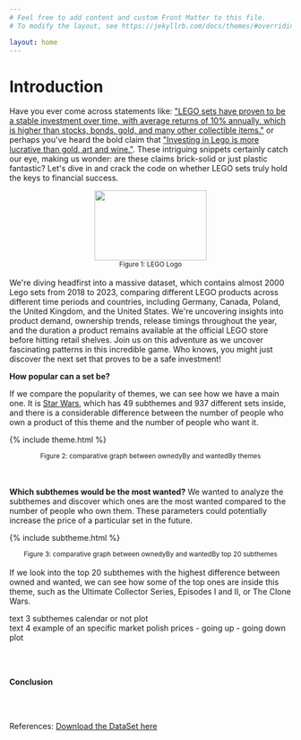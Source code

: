 ```yaml
---
# Feel free to add content and custom Front Matter to this file.
# To modify the layout, see https://jekyllrb.com/docs/themes/#overriding-theme-defaults

layout: home
---
```


# Introduction

Have you ever come across statements like: ["LEGO sets have proven to be a stable investment over time, with average returns of 10% annually, which is higher than stocks, bonds, gold, and many other collectible items."](https://www.nerdcube.eu/guides/investing-in-lego/#:~:text=some%20extra%20cash.-,LEGO%20sets%20have%20proven%20to%20be%20a%20stable%20investment%20over,passion%20and%20collecting%20for%20profit) or perhaps you've heard the bold claim that ["Investing in Lego is more lucrative than gold, art and wine."](https://www.theguardian.com/lifeandstyle/2021/dec/10/investing-in-lego-more-lucrative-than-gold-study-suggests). These intriguing snippets certainly catch our eye, making us wonder: are these claims brick-solid or just plastic fantastic? Let's dive in and crack the code on whether LEGO sets truly hold the keys to financial success.

<!-- ![Alt text](https://www.logodesignlove.com/wp-content/uploads/2017/07/lego-logo-13.jpg) -->
<div style="text-align:center">
    <img src="https://logos-world.net/wp-content/uploads/2020/09/LEGO-Logo.png" width="200" height="125">
</div>
<center><small>Figure 1: LEGO Logo</small></center>
<br>
We're diving headfirst into a massive dataset, which contains almost 2000 Lego sets from 2018 to 2023, comparing different LEGO products across different time periods and countries, including Germany, Canada, Poland, the United Kingdom, and the United States. We're uncovering insights into product demand, ownership trends, release timings throughout the year, and the duration a product remains available at the official LEGO store before hitting retail shelves. Join us on this adventure as we uncover fascinating patterns in this incredible game. Who knows, you might just discover the next set that proves to be a safe investment!

**How popular can a set be?**

If we compare the popularity of themes, we can see how we have a main one. It is [Star Wars](https://www.brickeconomy.com/sets/theme/star-wars), which has 49 subthemes and 937 different sets inside, and there is a considerable difference between the number of people who own a product of this theme and the number of people who want it.

{% include theme.html %}

<center><small>Figure 2: comparative graph between ownedyBy and wantedBy themes</small></center>
<br>
<br>

**Which subthemes would be the most wanted?**
We wanted to analyze the subthemes and discover which ones are the most wanted compared to the number of people who own them. These parameters could potentially increase the price of a particular set in the future.

 <!-- https://github.com/MarcusGalea/MarcusGalea.github.io/tree/master/subtheme.html -->

{% include subtheme.html %}

<center><small>Figure 3: comparative graph between ownedyBy and wantedBy top 20 subthemes</small></center>
<br>
If we look into the top 20 subthemes with the highest difference between owned and wanted, we can see how some of the top ones are inside this theme, such as the Ultimate Collector Series, Episodes I and II, or The Clone Wars.

text 3 subthemes calendar or not
plot
<br>
text 4 example of an specific market
polish prices - going up - going down
plot

<br>
<br>

**Conclusion**

<br>
<br>

References:
[Download the DataSet here](https://mostwiedzy.pl/en/open-research-data/data-on-lego-sets-release-dates-and-retail-prices-combined-with-aftermarket-transaction-prices-betwe,10210741381038465-0)

<br>
